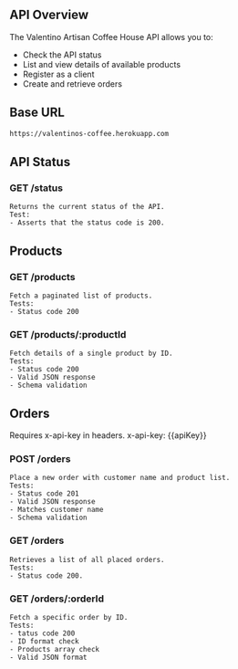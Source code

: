 ## API Overview
The Valentino Artisan Coffee House API allows you to:
- Check the API status
- List and view details of available products
- Register as a client
- Create and retrieve orders

## Base URL
```bash
https://valentinos-coffee.herokuapp.com
```

## API Status
### GET /status
    Returns the current status of the API.
    Test: 
    - Asserts that the status code is 200.
## Products
### GET /products
    Fetch a paginated list of products.
    Tests:
    - Status code 200
### GET /products/:productId
    Fetch details of a single product by ID.
    Tests:
    - Status code 200
    - Valid JSON response
    - Schema validation
## Orders
Requires x-api-key in headers.
x-api-key: {{apiKey}}
### POST /orders
    Place a new order with customer name and product list.
    Tests:
    - Status code 201
    - Valid JSON response
    - Matches customer name
    - Schema validation
### GET /orders
    Retrieves a list of all placed orders.
    Tests:
    - Status code 200.
### GET /orders/:orderId
    Fetch a specific order by ID.
    Tests:
    - tatus code 200
    - ID format check
    - Products array check 
    - Valid JSON format

    
     
